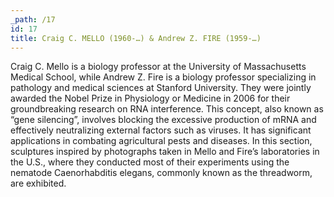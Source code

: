 ```yaml
---
_path: /17
id: 17
title: Craig C. MELLO (1960-…) & Andrew Z. FIRE (1959-…)
---
```


Craig C. Mello is a biology professor at the University of Massachusetts Medical School, while Andrew Z. Fire is a biology professor specializing in pathology and medical sciences at Stanford University. They were jointly awarded the Nobel Prize in Physiology or Medicine in 2006 for their groundbreaking research on RNA interference. This concept, also known as “gene silencing”, involves blocking the excessive production of mRNA and effectively neutralizing external factors such as viruses. It has significant applications in combating agricultural pests and diseases. In this section, sculptures inspired by photographs taken in Mello and Fire’s laboratories in the U.S., where they conducted most of their experiments using the nematode Caenorhabditis elegans, commonly known as the threadworm, are exhibited.